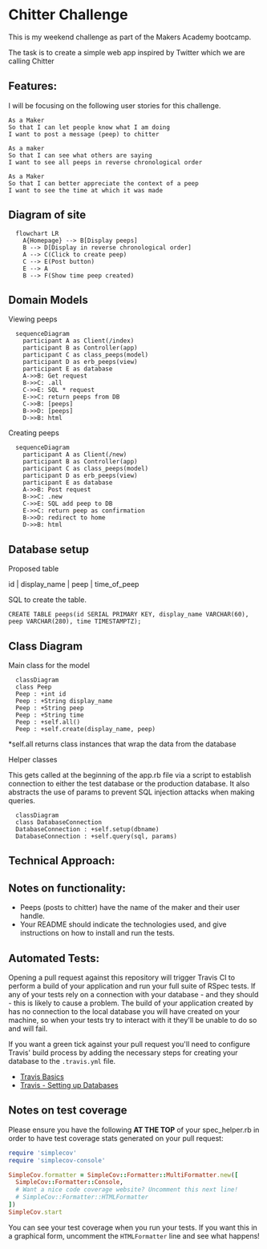 Chitter Challenge
=================

This is my weekend challenge as part of the Makers Academy bootcamp. 

The task is to create a simple web app inspired by Twitter which we are calling Chitter

Features:
-------

I will be focusing on the following user stories for this challenge. 

```
As a Maker
So that I can let people know what I am doing  
I want to post a message (peep) to chitter

As a maker
So that I can see what others are saying  
I want to see all peeps in reverse chronological order

As a Maker
So that I can better appreciate the context of a peep
I want to see the time at which it was made
```
Diagram of site
---------------

```mermaid
  flowchart LR
    A{Homepage} --> B[Display peeps]
    B --> D[Display in reverse chronological order]
    A --> C(Click to create peep)
    C --> E(Post button)
    E --> A
    B --> F(Show time peep created)

```

Domain Models
-----------

Viewing peeps
```mermaid
  sequenceDiagram
    participant A as Client(/index)
    participant B as Controller(app)
    participant C as class_peeps(model)
    participant D as erb_peeps(view)
    participant E as database
    A->>B: Get request
    B->>C: .all
    C->>E: SQL * request
    E->>C: return peeps from DB
    C->>B: [peeps]
    B->>D: [peeps]
    D->>B: html
```
Creating peeps
```mermaid
  sequenceDiagram
    participant A as Client(/new)
    participant B as Controller(app)
    participant C as class_peeps(model)
    participant D as erb_peeps(view)
    participant E as database
    A->>B: Post request
    B->>C: .new
    C->>E: SQL add peep to DB
    E->>C: return peep as confirmation 
    B->>D: redirect to home
    D->>B: html
```


Database setup
----------

Proposed table

id  | display_name |  peep  | time_of_peep <br>

SQL to create the table. <br>
```
CREATE TABLE peeps(id SERIAL PRIMARY KEY, display_name VARCHAR(60), peep VARCHAR(280), time TIMESTAMPTZ);
```

Class Diagram
---------

Main class for the model

```mermaid
  classDiagram
  class Peep
  Peep : +int id
  Peep : +String display_name
  Peep : +String peep
  Peep : +String time
  Peep : +self.all()
  Peep : +self.create(display_name, peep)
```
*self.all returns class instances that wrap the data from the database

Helper classes

This gets called at the beginning of the app.rb file via a script to establish connection to either the test database or the production database. It also abstracts the use of params to prevent SQL injection attacks when making queries. 

```mermaid
  classDiagram
  class DatabaseConnection
  DatabaseConnection : +self.setup(dbname) 
  DatabaseConnection : +self.query(sql, params)
```

Technical Approach:
-----



Notes on functionality:
------

* Peeps (posts to chitter) have the name of the maker and their user handle.
* Your README should indicate the technologies used, and give instructions on how to install and run the tests.


Automated Tests:
-----

Opening a pull request against this repository will trigger Travis CI to perform a build of your application and run your full suite of RSpec tests. If any of your tests rely on a connection with your database - and they should - this is likely to cause a problem. The build of your application created by has no connection to the local database you will have created on your machine, so when your tests try to interact with it they'll be unable to do so and will fail.

If you want a green tick against your pull request you'll need to configure Travis' build process by adding the necessary steps for creating your database to the `.travis.yml` file.

- [Travis Basics](https://docs.travis-ci.com/user/tutorial/)
- [Travis - Setting up Databases](https://docs.travis-ci.com/user/database-setup/)

Notes on test coverage
----------------------

Please ensure you have the following **AT THE TOP** of your spec_helper.rb in order to have test coverage stats generated
on your pull request:

```ruby
require 'simplecov'
require 'simplecov-console'

SimpleCov.formatter = SimpleCov::Formatter::MultiFormatter.new([
  SimpleCov::Formatter::Console,
  # Want a nice code coverage website? Uncomment this next line!
  # SimpleCov::Formatter::HTMLFormatter
])
SimpleCov.start
```

You can see your test coverage when you run your tests. If you want this in a graphical form, uncomment the `HTMLFormatter` line and see what happens!
